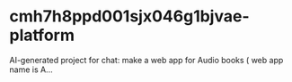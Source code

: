 # cmh7h8ppd001sjx046g1bjvae-platform
AI-generated project for chat: make a web app for Audio books ( web app name is A...
